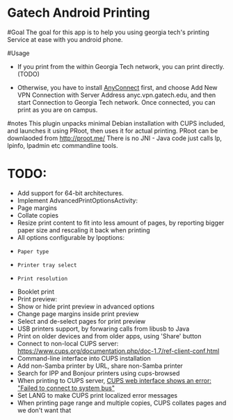 Gatech Android Printing 
=========================
#Goal
The goal for this app is to help you using georgia tech's printing Service at ease
with you android phone.

#Usage
* If you print from the within Georgia Tech network, you can print directly.(TODO)

* Otherwise, you have to install [AnyConnect](https://play.google.com/store/apps/details?id=com.cisco.anyconnect.vpn.android.avf) first,
and choose Add New VPN Connection with Server Address anyc.vpn.gatech.edu, and then start Connection to Georgia Tech network. Once connected,
you can print as you are on campus.

#notes
This plugin unpacks minimal Debian installation with CUPS included,
and launches it using PRoot, then uses it for actual printing.
PRoot can be downlaoded from http://proot.me/
There is no JNI - Java code just calls lp, lpinfo, lpadmin etc commandline tools.

TODO:
=====
-   Add support for 64-bit architectures.
-   Implement AdvancedPrintOptionsActivity:
-    Page margins
-    Collate copies
-    Resize print content to fit into less amount of pages, by reporting bigger paper size and rescaling it back when printing
-    All options configurable by lpoptions:
-     Paper type
-     Printer tray select
-     Print resolution
-    Booklet print
-   Print preview:
-    Show or hide print preview in advanced options
-    Change page margins inside print preview
-    Select and de-select pages for print preview
-   USB printers support, by forwaring calls from libusb to Java
-   Print on older devices and from older apps, using 'Share' button
-   Connect to non-local CUPS server: https://www.cups.org/documentation.php/doc-1.7/ref-client-conf.html
-   Command-line interface into CUPS installation
-   Add non-Samba printer by URL, share non-Samba printer
-   Search for IPP and Bonjour printers using cups-browsed
-   When printing to CUPS server, [CUPS web interface shows an error: "Failed to connect to system bus"](screenshots/cups-android-error.jpg)
-   Set LANG to make CUPS print localized error messages
-   When printing page range and multiple copies, CUPS collates pages and we don't want that
